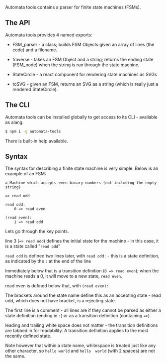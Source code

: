 Automata tools contains a parser for finite state machines (FSMs).

## The API

Automata tools provides 4 named exports:

- FSM_parser - a class; builds FSM Objects given an array of lines (the code) and a filename.
- traverse - takes an FSM Object and a string; returns the ending state (FSM_node) when the string is run through the state machine.

- StateCircle - a react component for rendering state machines as SVGs
- toSVG - given an FSM, returns an SVG as a string (which is really just a rendered StateCircle).

## The CLI

Automata tools can be installed globally to get access to its CLI - available as alang.

```bash
$ npm i -g automata-tools
```

There is built-in help available.

## Syntax

The syntax for describing a finite state machine is very simple. Below is an example of an FSM:

```fsm
a Machine which accepts even binary numbers (not including the empty string)

=> read odd

read odd:
	0 => read even

(read even):
	1 => read odd
```

Lets go through the key points.

line 3 (`=> read odd`) defines the initial state for the machine - in this case, it is a state called "`read odd`"

`read odd` is defined two lines later, with `read odd:` - this is a state definition, as indicated by the `:` at the end of the line

Immediately below that is a transition definition (`0 => read even`); when the machine reads a 0, it will move to a new state, `read even`.

read even is defined below that, with `(read even):`

The brackets around the state name define this as an accepting state - read odd, which does not have bracket, is a rejecting state.

The first line is a comment - all lines are if they cannot be parsed as either a state definition (ending in `:`) or as a transition definition (containing `=>`).

leading and trailing white space does not matter - the transition definitions are tabbed in for readability. A transition definition applies to the most recently defined state.

Note however that within a state name, whitespace is treated just like any other character, so `hello world` and `hello  world` (with 2 spaces) are not the same.
